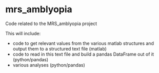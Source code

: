 # mrs_amblyopia
Code related to the MRS_amblyopia project

This will include:
 * code to get relevant values from the various matlab structures and output them to a structured text file (matlab)
 * code to read in this text file and build a pandas DataFrame out of it (python/pandas)
 * various analyses (python/pandas)
